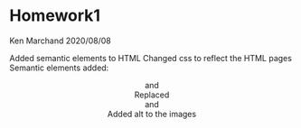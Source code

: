 # Homework1
Ken Marchand
2020/08/08

Added semantic elements to HTML
Changed css to reflect the HTML pages
Semantic elements added: <header> and <footer>
Replaced <div class=header> and <div class=footer>
Added alt to the images
  
